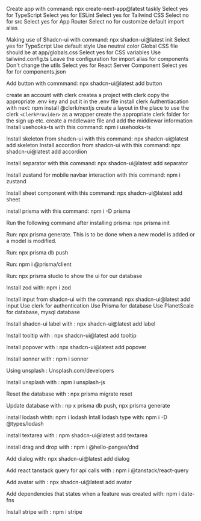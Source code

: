 Create app with command: npx create-next-app@latest taskly
Select yes for TypeScript
Select yes for ESLint
Select yes for Tailwind CSS
Select no for src
Select yes for App Router
Select no for customize default import alias 

Making use of Shadcn-ui with command: npx shadcn-ui@latest init
Select yes for TypeScript
Use default style 
Use neutral color
Global CSS file should be at app/globals.css
Select yes for CSS variables
Use tailwind.config.ts
Leave the configuration for import alias for components
Don't change the utils
Select yes for React Server Component
Select yes for for components.json

Add button with commmand: npx shadcn-ui@latest add button

create an account with clerk 
createa a project with clerk
copy the appropriate .env key and put it in the .env file
install clerk
Authentiacation with next: npm install @clerk/nextjs
create a layout in the place to use the clerk `<ClerkProvider>` as a wrapper create the appropriate clerk folder for the sign up etc.
create a mddleware file and add the middlewar information
Install usehooks-ts with this command: npm i usehooks-ts

Install skeleton from shadcn-ui with this command: npx shadcn-ui@latest add skeleton
Install accordion from shadcn-ui with this command: npx shadcn-ui@latest add accordion

Install separator with this command: npx shadcn-ui@latest add separator

Install zustand for mobile navbar interaction with this command: npm i zustand

Install sheet component with this command: npx shadcn-ui@latest add sheet

install prisma with this command: npm i -D prisma

Run the following command after installing prisma: npx prisma init

Run: npx prisma generate. This is to be done when a new model is added or a model is modified.

Run: npx prisma db push

Run: npm i @prisma/client

Run: npx prisma studio to show the ui for our database

Install zod with: npm i zod

Install input from shadcn-ui with the command: npx shadcn-ui@latest add input
Use clerk for authentication
Use Prisma for database 
Use PlanetScale for database, mysql database

Install shadcn-ui label with : npx shadcn-ui@latest add label

Install tooltip with : npx shadcn-ui@latest add tooltip

Install popover with : npx shadcn-ui@latest add popover

Install sonner with : npm i sonner

Using unsplash : Unsplash.com/developers

Install unsplash with : npm i unsplash-js

Reset the database with : npx prisma migrate reset

Update database with : np
x prisma db push,
npx prisma generate

install lodash  whth: npm i lodash
Intall lodash type with: npm i -D @types/lodash

install textarea with : npm shadcn-ui@latest add textarea

install drag and drop with : npm i @hello-pangea/dnd

Add dialog with: npx shadcn-ui@latest add dialog 

Add react tanstack query for api calls with : npm i @tanstack/react-query

Add avatar with : npx shadcn-ui@latest add avatar

Add dependencies that states when a feature was created with: npm i date-fns

Install stripe with : npm i stripe